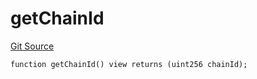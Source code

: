 # getChainId

[Git Source](https://github.com/llama-community/vertex-v1/blob/7b69542e87e2655dea74dab5779f3939de9641f7/src/utils/Helpers.sol)



```solidity
function getChainId() view returns (uint256 chainId);
```

